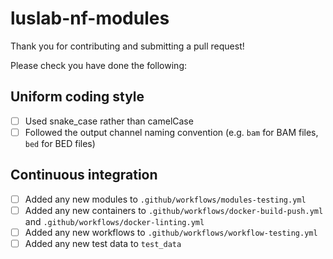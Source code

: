 # luslab-nf-modules

Thank you for contributing and submitting a pull request!

Please check you have done the following:

## Uniform coding style

- [ ] Used snake_case rather than camelCase
- [ ] Followed the output channel naming convention (e.g. `bam` for BAM files, `bed` for BED files)

## Continuous integration

- [ ] Added any new modules to `.github/workflows/modules-testing.yml`
- [ ] Added any new containers to `.github/workflows/docker-build-push.yml` and `.github/workflows/docker-linting.yml`
- [ ] Added any new workflows to `.github/workflows/workflow-testing.yml`
- [ ] Added any new test data to `test_data`
